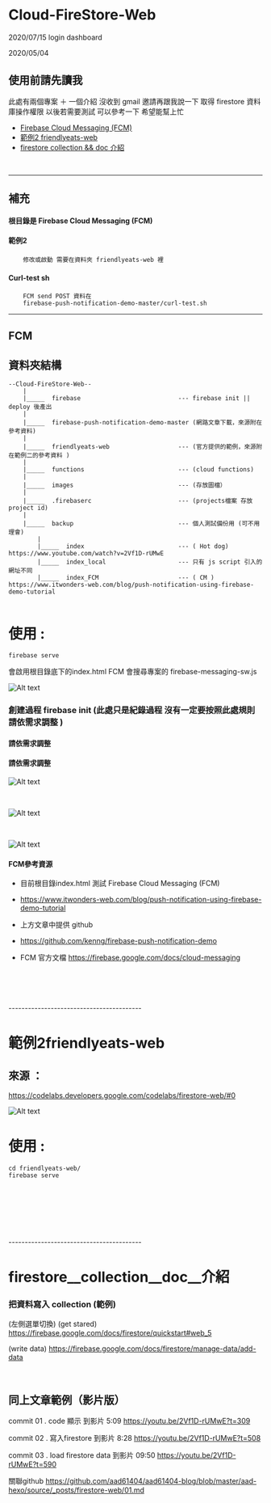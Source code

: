 # Cloud-FireStore-Web

2020/07/15
login dashboard


2020/05/04
## 使用前請先讀我
此處有兩個專案 ＋ 一個介紹 
沒收到 gmail 邀請再跟我說一下
取得 firestore 資料庫操作權限 
以後若需要測試 可以參考一下 希望能幫上忙

* [Firebase Cloud Messaging (FCM)](##FCM)
* [範例2 friendlyeats-web](#範例2friendlyeats-web)
* [firestore collection && doc 介紹](#firestore__collection__doc__介紹)
<br />

----------------------------------------
## 補充
#### 根目錄是 Firebase Cloud Messaging (FCM)
#### 範例2 
        修改或啟動 需要在資料夾 friendlyeats-web 裡
####  Curl-test sh
        FCM send POST 資料在
        firebase-push-notification-demo-master/curl-test.sh

-----------------------------------------

## FCM
## 資料夾結構
```
--Cloud-FireStore-Web-- 
    |
    |_____  firebase                           --- firebase init || deploy 後產出
    |
    |_____  firebase-push-notification-demo-master (網路文章下載，來源附在參考資料)
    |
    |_____  friendlyeats-web                   --- (官方提供的範例，來源附在範例二的參考資料 )
    |
    |_____  functions                          --- (cloud functions)
    |
    |_____  images                             --- (存放圖檔）
    |
    |_____  .firebaserc                        --- (projects檔案 存放 project id)
    |
    |_____  backup                             --- 個人測試備份用 (可不用理會)
        |
        |_____  index                          --- ( Hot dog) https://www.youtube.com/watch?v=2Vf1D-rUMwE   
        |_____  index_local                    --- 只有 js script 引入的 網址不同
        |_____  index_FCM                      --- ( CM ) https://www.itwonders-web.com/blog/push-notification-using-firebase-demo-tutorial
                                                                              
```
  
# 使用 :
```
firebase serve
```

會啟用根目錄底下的index.html 
FCM 會搜尋專案的 firebase-messaging-sw.js

![Alt text](/images/02.png)

### 創建過程 firebase init (此處只是紀錄過程 沒有一定要按照此處規則  請依需求調整 )
#### 請依需求調整
#### 請依需求調整
![Alt text](/images/03.png)

<br />

![Alt text](/images/04.png)

<br />

![Alt text](/images/05.png)

#### FCM參考資源
* 目前根目錄index.html 測試 Firebase Cloud Messaging (FCM)
* https://www.itwonders-web.com/blog/push-notification-using-firebase-demo-tutorial
* 上方文章中提供 github 
* https://github.com/kenng/firebase-push-notification-demo

* FCM 官方文檔 https://firebase.google.com/docs/cloud-messaging  

<br />
<br />
<br />
<br />
-----------------------------------------

# 範例2friendlyeats-web
## 來源 ：
https://codelabs.developers.google.com/codelabs/firestore-web/#0

![Alt text](/images/01.png)
# 使用 :
```
cd friendlyeats-web/
firebase serve
```
<br />
<br />
<br /><br />
<br />
<br />
-----------------------------------------


# firestore__collection__doc__介紹

<!-- firestore collection && doc 介紹、寫入、讀取 -->
### 把資料寫入 collection (範例)  

(左側選單切換) 
(get stared)
https://firebase.google.com/docs/firestore/quickstart#web_5

(write data)
https://firebase.google.com/docs/firestore/manage-data/add-data

<br />

## 同上文章範例（影片版）

commit 01 . code 顯示
到影片 5:09  https://youtu.be/2Vf1D-rUMwE?t=309

commit 02 . 寫入firestore
到影片 8:28  https://youtu.be/2Vf1D-rUMwE?t=508

commit 03 . load firestore data
到影片 09:50 https://youtu.be/2Vf1D-rUMwE?t=590

<!-- 關聯至aad61404-blog firestore-web 2020-05-25 -->
關聯github 
https://github.com/aad61404/aad61404-blog/blob/master/aad-hexo/source/_posts/firestore-web/01.md


